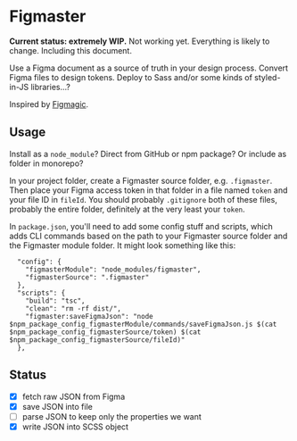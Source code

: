 # Figmaster

**Current status: extremely WIP.** Not working yet. Everything is likely to change. Including this document.

Use a Figma document as a source of truth in your design process. Convert Figma files to design tokens. Deploy to Sass and/or some kinds of styled-in-JS libraries...?

Inspired by [Figmagic](https://github.com/mikaelvesavuori/figmagic).

## Usage

Install as a `node_module`? Direct from GitHub or npm package? Or include as folder in monorepo?

In your project folder, create a Figmaster source folder, e.g. `.figmaster`. Then place your Figma access token in that folder in a file named `token` and your file ID in `fileId`. You should probably `.gitignore` both of these files, probably the entire folder, definitely at the very least your `token`.

In `package.json`, you'll need to add some config stuff and scripts, which adds CLI commands based on the path to your Figmaster source folder and the Figmaster module folder. It might look something like this:

```
  "config": {
    "figmasterModule": "node_modules/figmaster",
    "figmasterSource": ".figmaster"
  },
  "scripts": {
    "build": "tsc",
    "clean": "rm -rf dist/",
    "figmaster:saveFigmaJson": "node $npm_package_config_figmasterModule/commands/saveFigmaJson.js $(cat $npm_package_config_figmasterSource/token) $(cat $npm_package_config_figmasterSource/fileId)"
  },

```

## Status

- [x] fetch raw JSON from Figma
- [x] save JSON into file
- [ ] parse JSON to keep only the properties we want
- [x] write JSON into SCSS object
